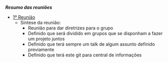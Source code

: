 ***Resumo das reuniões***

- [1º Reunião](pautas-passadas/05_06_2018)
  - Síntese da reunião:
    - Reunião para dar diretrizes para o grupo
    - Definido que será dividido em grupos que se disponham a fazer um projeto juntos
    - Definido que terá sempre um talk de algum assunto definido previamente
    - Definido que terá este git para central de informações
